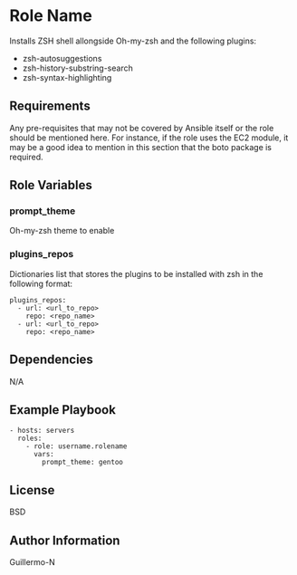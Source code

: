 Role Name
=========

Installs ZSH shell allongside Oh-my-zsh and the following plugins:
- zsh-autosuggestions
- zsh-history-substring-search
- zsh-syntax-highlighting

Requirements
------------

Any pre-requisites that may not be covered by Ansible itself or the role should be mentioned here. For instance, if the role uses the EC2 module, it may be a good idea to mention in this section that the boto package is required.

Role Variables
--------------

### prompt_theme
Oh-my-zsh theme to enable

### plugins_repos
Dictionaries list that stores the plugins to be installed with zsh in the following format:

    plugins_repos:
      - url: <url_to_repo>
        repo: <repo_name>
      - url: <url_to_repo>
        repo: <repo_name>


Dependencies
------------

N/A

Example Playbook
----------------

    - hosts: servers
      roles:
        - role: username.rolename
          vars:
            prompt_theme: gentoo

License
-------

BSD

Author Information
------------------

Guillermo-N